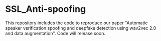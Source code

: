 # SSL_Anti-spoofing
This repository includes the code to reproduce our paper "Automatic speaker verification spoofing and deepfake detection using wav2vec 2.0 and data augmentation". 
Code will release soon.
